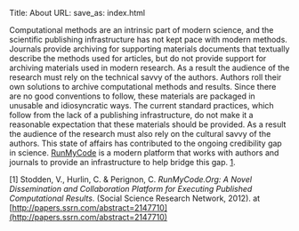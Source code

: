 Title: About
URL:
save_as: index.html


Computational methods are an intrinsic part of modern science, and the
scientific publishing infrastructure has not kept pace with modern methods.
Journals provide archiving for supporting materials documents that textually
describe the methods used for articles, but do not provide support for
archiving materials used in modern research. As a result the audience of the
research must rely on the technical savvy of the authors. Authors roll their
own solutions to archive computational methods and results. Since there are no
good conventions to follow, these materials are packaged in unusable and
idiosyncratic ways. The current standard practices, which follow from the lack
of a publishing infrastructure, do not make it a reasonable expectation that
these materials should be provided. As a result the audience of the research
must also rely on the cultural savvy of the authors. This state of affairs has
contributed to the ongoing credibility gap in science.
[RunMyCode](http://www.runmycode.org/) is a modern platform that works with
authors and journals to provide an infrastructure to help bridge this gap.
[1](http://papers.ssrn.com/abstract=2147710).



[1] Stodden, V., Hurlin, C. & Perignon, C. _RunMyCode.Org: A Novel
Dissemination and Collaboration Platform for Executing Published Computational
Results_. (Social Science Research Network, 2012). at
[http://papers.ssrn.com/abstract=2147710](http://papers.ssrn.com/abstract=2147710)
